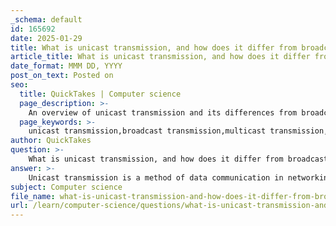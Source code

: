 ```yaml
---
_schema: default
id: 165692
date: 2025-01-29
title: What is unicast transmission, and how does it differ from broadcast and multicast transmissions?
article_title: What is unicast transmission, and how does it differ from broadcast and multicast transmissions?
date_format: MMM DD, YYYY
post_on_text: Posted on
seo:
  title: QuickTakes | Computer science
  page_description: >-
    An overview of unicast transmission and its differences from broadcast and multicast transmissions in networking, including definitions and examples.
  page_keywords: >-
    unicast transmission,broadcast transmission,multicast transmission,data communication,networking,communication models,IP address,one-to-one communication,one-to-all communication,one-to-many communication
author: QuickTakes
question: >-
    What is unicast transmission, and how does it differ from broadcast and multicast transmissions?
answer: >-
    Unicast transmission is a method of data communication in networking where a packet is sent from one host to a specific individual host. This is a one-to-one communication model, meaning that the data is directed to a single recipient, identified by its unique IP address. For example, if a device with the IP address 192.168.1.5 sends a packet to another device with the IP address 192.168.1.10, this is considered unicast transmission.\n\nIn contrast, there are two other primary methods of data transmission: broadcast and multicast.\n\n1. **Broadcast Transmission**: This method involves sending a packet from one host to all hosts on a network. In a broadcast scenario, the packet is delivered to every device within the broadcast domain. For instance, a broadcast address like 192.168.1.255 would send the packet to all devices in the 192.168.1.0/24 network. Broadcast is a one-to-all communication model.\n\n2. **Multicast Transmission**: Multicast is a one-to-many communication method where a packet is sent from one host to a specific group of hosts that have subscribed to a particular multicast address. This allows for efficient data distribution to multiple recipients without sending multiple copies of the same data. An example of a multicast address is 224.0.0.1, which can be used to reach a group of devices that are interested in receiving that specific multicast traffic.\n\nIn summary, the key differences are:\n- **Unicast**: One sender to one receiver (e.g., 192.168.1.5 to 192.168.1.10).\n- **Broadcast**: One sender to all receivers in the network (e.g., 192.168.1.255).\n- **Multicast**: One sender to a specific group of receivers (e.g., 224.0.0.1).\n\nEach of these methods serves different purposes in network communication, with unicast being used for direct communication, broadcast for general announcements, and multicast for efficient group communication.
subject: Computer science
file_name: what-is-unicast-transmission-and-how-does-it-differ-from-broadcast-and-multicast-transmissions.md
url: /learn/computer-science/questions/what-is-unicast-transmission-and-how-does-it-differ-from-broadcast-and-multicast-transmissions
---
```


&nbsp;